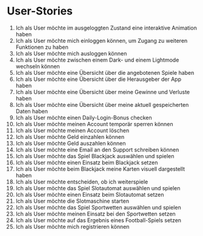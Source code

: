 # User-Stories

1. Ich als User möchte im ausgeloggten Zustand eine interaktive Animation haben
2. Ich als User möchte mich einloggen können, um Zugang zu weiteren Funktionen zu haben
3. Ich als User möchte mich ausloggen können
4. Ich als User möchte zwischen einem Dark- und einem Lightmode wechseln können
5. Ich als User möchte eine Übersicht über die angebotenen Spiele haben
6. Ich als User möchte eine Übersicht über die Herausgeber der App haben
7. Ich als User möchte eine Übersicht über meine Gewinne und Verluste haben
8. Ich als User möchte eine Übersicht über meine aktuell gespeicherten Daten haben
9. Ich als User möchte einen Daily-Login-Bonus checken
10. Ich als User möchte meinen Account temporär sperren können
11. Ich als User möchte meinen Account löschen
12. Ich als User möchte Geld einzahlen können
13. Ich als User möchte Geld auszahlen können
14. Ich als User möchte eine Email an den Support schreiben können
15. Ich als User möchte das Spiel Blackjack auswählen und spielen
16. Ich als User möchte einen Einsatz beim Blackjack setzen
17. Ich als User möchte beim Blackjack meine Karten visuell dargestellt haben
18. Ich als User möchte entscheiden, ob ich weiterspiele
19. Ich als User möchte das Spiel Slotautomat auswählen und spielen
10. Ich als User möchte einen Einsatz beim Slotautomat setzen
21. Ich als User möchte die Slotmaschine starten
22. Ich als User möchte das Spiel Sportwetten auswählen und spielen
23. Ich als User möchte meinen Einsatz bei den Sportwetten setzen
24. Ich als User möchte auf das Ergebnis eines Football-Spiels setzen
25. Ich als User möchte mich registrieren können
